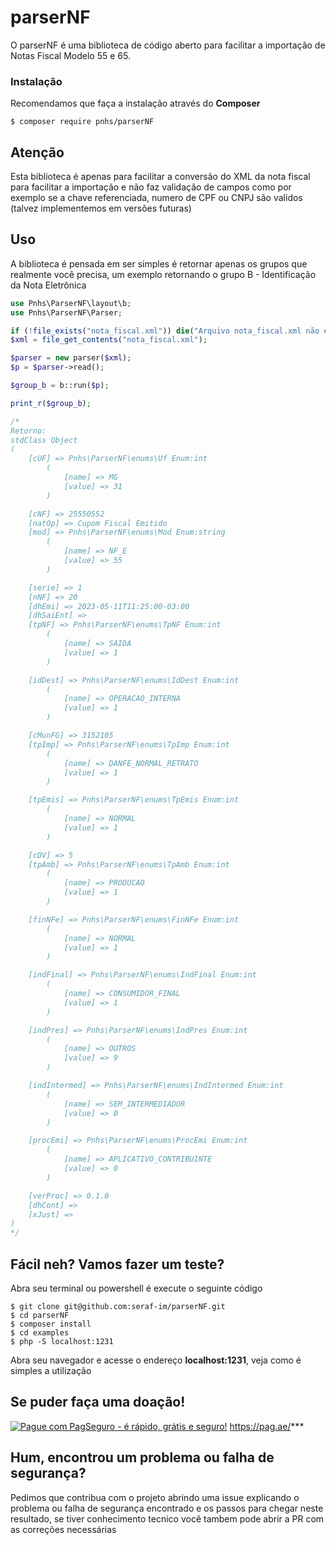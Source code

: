 # parserNF
O parserNF é uma biblioteca de código aberto para facilitar a importação de Notas Fiscal Modelo 55 e 65.

### Instalação

Recomendamos que faça a instalação através do **Composer**

```
$ composer require pnhs/parserNF
```
## Atenção

Esta biblioteca é apenas para facilitar a conversão do XML da nota fiscal para facilitar a importação e não faz validação de campos como por exemplo se a chave referenciada, numero de CPF ou CNPJ são validos (talvez implementemos em versões futuras)

## Uso
A biblioteca é pensada em ser simples é retornar apenas os grupos que realmente você precisa, um exemplo retornando o grupo B - Identificação da Nota Eletrônica
```php
use Pnhs\ParserNF\layout\b;
use Pnhs\ParserNF\Parser;

if (!file_exists("nota_fiscal.xml")) die("Arquivo nota_fiscal.xml não existe");
$xml = file_get_contents("nota_fiscal.xml");

$parser = new parser($xml);
$p = $parser->read();

$group_b = b::run($p);

print_r($group_b);

/*
Retorno:
stdClass Object
(
    [cUF] => Pnhs\ParserNF\enums\Uf Enum:int
        (
            [name] => MG
            [value] => 31
        )

    [cNF] => 25550552
    [natOp] => Cupom Fiscal Emitido
    [mod] => Pnhs\ParserNF\enums\Mod Enum:string
        (
            [name] => NF_E
            [value] => 55
        )

    [serie] => 1
    [nNF] => 20
    [dhEmi] => 2023-05-11T11:25:00-03:00
    [dhSaiEnt] => 
    [tpNF] => Pnhs\ParserNF\enums\TpNF Enum:int
        (
            [name] => SAIDA
            [value] => 1
        )

    [idDest] => Pnhs\ParserNF\enums\IdDest Enum:int
        (
            [name] => OPERACAO_INTERNA
            [value] => 1
        )

    [cMunFG] => 3152105
    [tpImp] => Pnhs\ParserNF\enums\TpImp Enum:int
        (
            [name] => DANFE_NORMAL_RETRATO
            [value] => 1
        )

    [tpEmis] => Pnhs\ParserNF\enums\TpEmis Enum:int
        (
            [name] => NORMAL
            [value] => 1
        )

    [cDV] => 5
    [tpAmb] => Pnhs\ParserNF\enums\TpAmb Enum:int
        (
            [name] => PRODUCAO
            [value] => 1
        )

    [finNFe] => Pnhs\ParserNF\enums\FinNFe Enum:int
        (
            [name] => NORMAL
            [value] => 1
        )

    [indFinal] => Pnhs\ParserNF\enums\IndFinal Enum:int
        (
            [name] => CONSUMIDOR_FINAL
            [value] => 1
        )

    [indPres] => Pnhs\ParserNF\enums\IndPres Enum:int
        (
            [name] => OUTROS
            [value] => 9
        )

    [indIntermed] => Pnhs\ParserNF\enums\IndIntermed Enum:int
        (
            [name] => SEM_INTERMEDIADOR
            [value] => 0
        )

    [procEmi] => Pnhs\ParserNF\enums\ProcEmi Enum:int
        (
            [name] => APLICATIVO_CONTRIBUINTE
            [value] => 0
        )

    [verProc] => 0.1.0
    [dhCont] => 
    [xJust] => 
)
*/
```

## Fácil neh? Vamos fazer um teste?
Abra seu terminal ou powershell é execute o seguinte código

```
$ git clone git@github.com:seraf-im/parserNF.git
$ cd parserNF
$ composer install
$ cd examples
$ php -S localhost:1231
```

Abra seu navegador e acesse o endereço **localhost:1231**, veja como é simples a utilização

## Se puder faça uma doação!
[![Pague com PagSeguro - é rápido, grátis e seguro!](https://stc.pagseguro.uol.com.br/public/img/botoes/doacoes/209x48-doar-assina.gif)](https://pag.ae/***)
https://pag.ae/***

## Hum, encontrou um problema ou falha de segurança?
Pedimos que contribua com o projeto abrindo uma issue explicando o problema ou falha de segurança encontrado e os passos para chegar neste resultado, se tiver conhecimento tecnico você tambem pode abrir a PR com as correções necessárias
